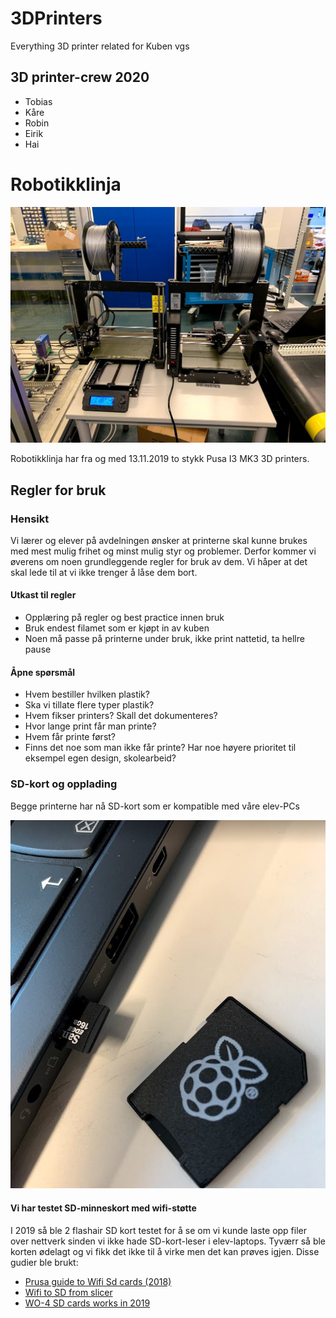 # 3DPrinters
Everything 3D printer related for Kuben vgs

## 3D printer-crew 2020
* Tobias
* Kåre
* Robin
* Eirik
* Hai

# Robotikklinja

![prusa](img/prusa_i3_MK3.jpg)

Robotikklinja har fra og med 13.11.2019 to stykk Pusa I3 MK3 3D printers. 

## Regler for bruk

### Hensikt
Vi lærer og elever på avdelningen ønsker at printerne skal kunne brukes med mest mulig frihet og minst mulig styr og problemer. Derfor kommer vi øverens om noen grundleggende regler for bruk av dem. Vi håper at det skal lede til at vi ikke trenger å låse dem bort.

#### Utkast til regler
* Opplæring på regler og best practice innen bruk
* Bruk endest filamet som er kjøpt in av kuben
* Noen må passe på printerne under bruk, ikke print nattetid, ta hellre pause

#### Åpne spørsmål
* Hvem bestiller hvilken plastik?
* Ska vi tillate flere typer plastik?
* Hvem fikser printers? Skall det dokumenteres?
* Hvor lange print får man printe?
* Hvem får printe først?
* Finns det noe som man ikke får printe? Har noe høyere prioritet til eksempel egen design, skolearbeid?

### SD-kort og opplading
Begge printerne har nå SD-kort som er kompatible med våre elev-PCs

![](img/sd-kort_laptop.jpg) 

#### Vi har testet SD-minneskort med wifi-støtte
I 2019 så ble 2 flashair SD kort testet for å se om vi kunde laste opp filer over nettverk sinden vi ikke hade SD-kort-leser i elev-laptops.
Tyværr så ble korten ødelagt og vi fikk det ikke til å virke men det kan prøves igjen.
Disse gudier ble brukt:
* [Prusa guide to Wifi Sd cards (2018)](https://blog.prusaprinters.org/easy-wireless-printing-with-flashair-sd-cards/)
* [Wifi to SD from slicer](http://bobbyromeo.com/uncategorized/automate-syncing-of-g-code-files-toshiba-flashair-prusa-mk3-3d-printer/)
* [WO-4 SD cards works in 2019](https://www.reddit.com/r/prusa3d/comments/bsqqvn/toshiba_flashair_support/)


